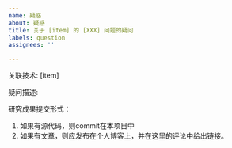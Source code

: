 ```yaml
---
name: 疑惑
about: 疑惑
title: 关于 [item] 的 [XXX] 问题的疑问
labels: question
assignees: ''

---
```


关联技术: [item]

疑问描述: 

研究成果提交形式：

1. 如果有源代码，则commit在本项目中
1. 如果有文章，则应发布在个人博客上，并在这里的评论中给出链接。
